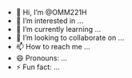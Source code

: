 - 👋 Hi, I’m @OMM221H
- 👀 I’m interested in ...
- 🌱 I’m currently learning ...
- 💞️ I’m looking to collaborate on ...
- 📫 How to reach me ...
- 😄 Pronouns: ...
- ⚡ Fun fact: ...

<!---
OMM221H/OMM221H is a ✨ special ✨ repository because its `README.md` (this file) appears on your GitHub profile.
You can click the Preview link to take a look at your changes.
--->
